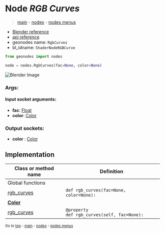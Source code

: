 # Node *RGB Curves*

> [main](../index.md) - [nodes](nodes.md) - [nodes menus](nodes_menus.md)

- [Blender reference](https://docs.blender.org/manual/en/latest/modeling/geometry_nodes/color/rgb_curves.html)
- [api reference](https://docs.blender.org/api/current/bpy.types.ShaderNodeRGBCurve.html)
- geonodes name: `RgbCurves`
- bl_idname: `ShaderNodeRGBCurve`

```python
from geonodes import nodes

node = nodes.RgbCurves(fac=None, color=None)
```

![Blender Image](https://docs.blender.org/manual/en/latest/_images/node-types_ShaderNodeRGBCurve.webp)

### Args:

#### Input socket arguments:

- **fac**: [Float](Float.md)
- **color**: [Color](Color.md)

### Output sockets:

- **color** : [Color](Color.md)

## Implementation

| Class or method name | Definition |
|----------------------|------------|
| Global functions |
| [rgb_curves](A.md#rgb_curves) | `def rgb_curves(fac=None, color=None):` |
| **[Color](Color.md)** |
| [rgb_curves](Color.md#rgb_curves-property) | `@property`<br> `def rgb_curves(self, fac=None):` |

<sub>Go to [top](#node-RGB-Curves) - [main](../index.md) - [nodes](nodes.md) - [nodes menus](nodes_menus.md)</sub>

